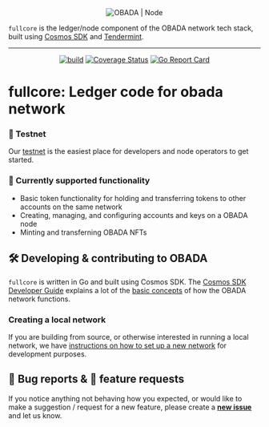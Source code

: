 <div align="center">
  <img class="logo" src="https://www.obada.io/assets/logo/obada-logo-light.svg" alt="OBADA | Node"/>
</div>

`fullcore` is the ledger/node component of the OBADA network tech stack, built using [Cosmos SDK](https://github.com/cosmos/cosmos-sdk) and [Tendermint](https://github.com/tendermint/tendermint).

---

<div align="center">

[![build](https://github.com/obada-foundation/fullcore/actions/workflows/build.yml/badge.svg)](https://github.com/obada-foundation/fullcore/actions/workflows/build.yml)&nbsp;[![Coverage Status](https://coveralls.io/repos/github/obada-foundation/fullcore/badge.svg?branch=main)](https://coveralls.io/github/obada-foundation/fullcore?branch=main)&nbsp;[![Go Report Card](https://goreportcard.com/badge/github.com/obada-foundation/fullcore)](https://goreportcard.com/report/github.com/obada-foundation/fullcore)

</div>

# fullcore: Ledger code for obada network

### 🚧 Testnet

Our [testnet](http://explorer.alpha.obada.io/) is the easiest place for developers and node operators to get started.

### 📌 Currently supported functionality

* Basic token functionality for holding and transferring tokens to other accounts on the same network
* Creating, managing, and configuring accounts and keys on a OBADA node
* Minting and transferning OBADA NFTs

## 🛠 Developing & contributing to OBADA

`fullcore` is written in Go and built using Cosmos SDK. The [Cosmos SDK Developer Guide](https://docs.cosmos.network/) explains a lot of the [basic concepts](https://docs.cosmos.network/v0.46/basics/app-anatomy.html) of how the OBADA network functions.

### Creating a local network

If you are building from source, or otherwise interested in running a local network, we have [instructions on how to set up a new network](https://github.com/obada-foundation/local-network-playground) for development purposes.

## 🐞 Bug reports & 🤔 feature requests

If you notice anything not behaving how you expected, or would like to make a suggestion / request for a new feature, please create a [**new issue**](https://github.com/obada-foundation/fullcore/issues/new) and let us know.

